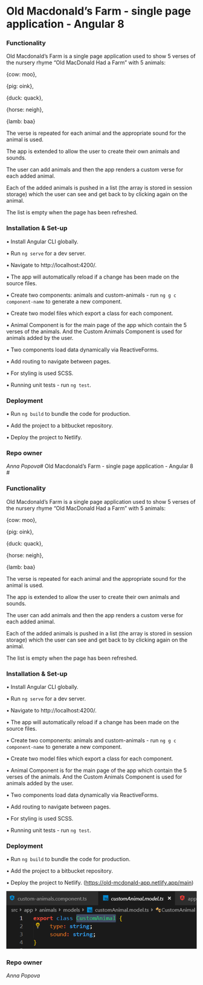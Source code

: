 # Old Macdonald’s Farm - single page application - Angular 8 #

### Functionality ###

Old Macdonald’s Farm is a single page application used to show 5 verses of the nursery rhyme “Old MacDonald Had a Farm” with 5 animals:   
 
{cow: moo},  

{pig: oink},  

{duck: quack},   

{horse: neigh},   

{lamb: baa}   

The verse is repeated for each animal and the appropriate sound for the animal is used.   

    
   
   

The app  is extended to allow the user to create their own animals and sounds.    

The user can add animals and then the app renders a custom verse for each added animal.   

Each of the added animals is pushed in a list (the array is stored in session storage) which the user can see and get back to by clicking again on the animal.    

The list is empty when the page has been refreshed.   



### Installation & Set-up ###

•	Install Angular CLI globally.   

•	Run `ng serve` for a dev server.   

•	Navigate to http://localhost:4200/.   

•	The app will automatically reload if a change has been made on the source files.    

•	Create two components: animals and custom-animals - run `ng g c component-name` to generate a new component.   

•	Create two model files which export a class for each component.    

•	Animal Component is for the main page of the app which contain the 5 verses of the animals. And the Custom Animals Component is used for animals added by the user.     

•	Two components load data dynamically via ReactiveForms.    

•	Add routing to navigate between pages.   

•	For styling is used SCSS.   

•	Running unit tests - run `ng test`.   



### Deployment ###

•	Run `ng build` to bundle the code for production.   

•	Add the project to a bitbucket repository.     

•	Deploy the project to Netlify.   



### Repo owner ###
*Anna Popova*# Old Macdonald’s Farm - single page application - Angular 8 #

### Functionality ###

Old Macdonald’s Farm is a single page application used to show 5 verses of the nursery rhyme “Old MacDonald Had a Farm” with 5 animals:   
 
{cow: moo},  

{pig: oink},  

{duck: quack},   

{horse: neigh},   

{lamb: baa}   

The verse is repeated for each animal and the appropriate sound for the animal is used.   

    
   
   

The app  is extended to allow the user to create their own animals and sounds.    

The user can add animals and then the app renders a custom verse for each added animal.   

Each of the added animals is pushed in a list (the array is stored in session storage) which the user can see and get back to by clicking again on the animal.    

The list is empty when the page has been refreshed.   



### Installation & Set-up ###

•	Install Angular CLI globally.   

•	Run `ng serve` for a dev server.   

•	Navigate to http://localhost:4200/.   

•	The app will automatically reload if a change has been made on the source files.    

•	Create two components: animals and custom-animals - run `ng g c component-name` to generate a new component.   

•	Create two model files which export a class for each component.    

•	Animal Component is for the main page of the app which contain the 5 verses of the animals. And the Custom Animals Component is used for animals added by the user.     

•	Two components load data dynamically via ReactiveForms.    

•	Add routing to navigate between pages.   

•	For styling is used SCSS.   

•	Running unit tests - run `ng test`.   



### Deployment ###

•	Run `ng build` to bundle the code for production.   

•	Add the project to a bitbucket repository.     

•	Deploy the project to Netlify. (https://old-mcdonald-app.netlify.app/main)

<img src="https://github.com/annapopovva/old-mcdonald-app/blob/master/screenshots/2020-07-25%20(1).png"> 

### Repo owner ###
*Anna Popova*

